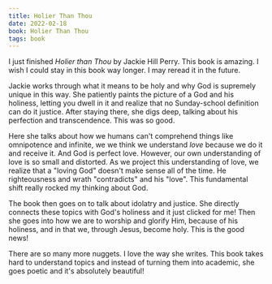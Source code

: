 ```yaml
---
title: Holier Than Thou
date: 2022-02-18
book: Holier Than Thou
tags: book
---
```


I just finished _Holier than Thou_ by Jackie Hill Perry. This book is amazing. I wish I could stay in this book way longer. I may reread it in the future.

Jackie works through what it means to be holy and why God is supremely unique in this way. She patiently paints the picture of a God and his holiness, letting you dwell in it and realize that no Sunday-school definition can do it justice. After staying there, she digs deep, talking about his perfection and transcendence. This was so good.

Here she talks about how we humans can't comprehend things like omnipotence and infinite, we we think we understand _love_ because we do it and receive it. And God is perfect love. However, our own understanding of love is so small and distorted. As we project this understanding of love, we realize that a "loving God" doesn't make sense all of the time. He righteousness and wrath "contradicts" and his "love". This fundamental shift really rocked my thinking about God.

The book then goes on to talk about idolatry and justice. She directly connects these topics with God's holiness and it just clicked for me! Then she goes into how we are to worship and glorify Him, because of his holiness, and in that we, through Jesus, become holy. This is the good news!

There are so many more nuggets. I love the way she writes. This book takes hard to understand topics and instead of turning them into academic, she goes poetic and it's absolutely beautiful!